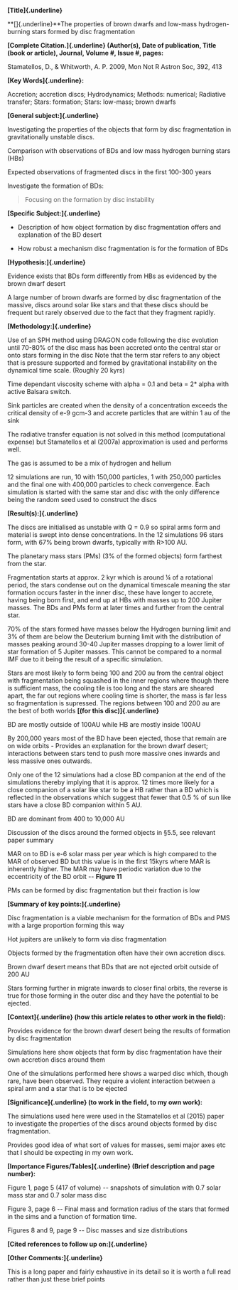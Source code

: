 **[Title]{.underline}**

**[﻿]{.underline}**The properties of brown dwarfs and low-mass
hydrogen-burning stars formed by disc fragmentation

**[Complete Citation.]{.underline} (Author(s), Date of publication,
Title (book or article), Journal, Volume #, Issue #, pages:**

Stamatellos, D., & Whitworth, A. P. 2009, Mon Not R Astron Soc, 392, 413

**[Key Words]{.underline}:**

Accretion; accretion discs; Hydrodynamics; Methods: numerical; Radiative
transfer; Stars: formation; Stars: low-mass; brown dwarfs

**[General subject:]{.underline}**

Investigating the properties of the objects that form by disc
fragmentation in gravitationally unstable discs.

Comparison with observations of BDs and low mass hydrogen burning stars
(HBs)

Expected observations of fragmented discs in the first 100-300 years

Investigate the formation of BDs:

> Focusing on the formation by disc instability

**[Specific Subject:]{.underline}**

-   Description of how object formation by disc fragmentation offers and
    explanation of the BD desert

-   How robust a mechanism disc fragmentation is for the formation of
    BDs

**[Hypothesis:]{.underline}**

Evidence exists that BDs form differently from HBs as evidenced by the
brown dwarf desert

A large number of brown dwarfs are formed by disc fragmentation of the
massive, discs around solar like stars and that these discs should be
frequent but rarely observed due to the fact that they fragment rapidly.

**[Methodology:]{.underline}**

Use of an SPH method using DRAGON code following the disc evolution
until 70-80% of the disc mass has been accreted onto the central star or
onto stars forming in the disc Note that the term star refers to any
object that is pressure supported and formed by gravitational
instability on the dynamical time scale. (Roughly 20 kyrs)

Time dependant viscosity scheme with alpha = 0.1 and beta = 2\* alpha
with active Balsara switch.

Sink particles are created when the density of a concentration exceeds
the critical density of e-9 gcm-3 and accrete particles that are within
1 au of the sink

The radiative transfer equation is not solved in this method
(computational expense) but Stamatellos et al (2007a) approximation is
used and performs well.

The gas is assumed to be a mix of hydrogen and helium

12 simulations are run, 10 with 150,000 particles, 1 with 250,000
particles and the final one with 400,000 particles to check convergence.
Each simulation is started with the same star and disc with the only
difference being the random seed used to construct the discs

**[Result(s):]{.underline}**

The discs are initialised as unstable with Q = 0.9 so spiral arms form
and material is swept into dense concentrations. In the 12 simulations
96 stars form, with 67% being brown dwarfs, typically with R\>100 AU.

The planetary mass stars (PMs) (3% of the formed objects) form farthest
from the star.

Fragmentation starts at approx. 2 kyr which is around ¼ of a rotational
period, the stars condense out on the dynamical timescale meaning the
star formation occurs faster in the inner disc, these have longer to
accrete, having being born first, and end up at HBs with masses up to
200 Jupiter masses. The BDs and PMs form at later times and further from
the central star.

70% of the stars formed have masses below the Hydrogen burning limit and
3% of them are below the Deuterium burning limit with the distribution
of masses peaking around 30-40 Jupiter masses dropping to a lower limit
of star formation of 5 Jupiter masses. This cannot be compared to a
normal IMF due to it being the result of a specific simulation.

Stars are most likely to form being 100 and 200 au from the central
object with fragmentation being squashed in the inner regions where
though there is sufficient mass, the cooling tile is too long and the
stars are sheared apart, the far out regions where cooling time is
shorter, the mass is far less so fragmentation is supressed. The regions
between 100 and 200 au are the best of both worlds **[(for this
disc)]{.underline}**

BD are mostly outside of 100AU while HB are mostly inside 100AU

By 200,000 years most of the BD have been ejected, those that remain are
on wide orbits - Provides an explanation for the brown dwarf desert;
interactions between stars tend to push more massive ones inwards and
less massive ones outwards.

Only one of the 12 simulations had a close BD companion at the end of
the simulations thereby implying that it is approx. 12 times more likely
for a close companion of a solar like star to be a HB rather than a BD
which is reflected in the observations which suggest that fewer that 0.5
% of sun like stars have a close BD companion within 5 AU.

BD are dominant from 400 to 10,000 AU

Discussion of the discs around the formed objects in §5.5, see relevant
paper summary

MAR on to BD is e-6 solar mass per year which is high compared to the
MAR of observed BD but this value is in the first 15kyrs where MAR is
inherently higher. The MAR may have periodic variation due to the
eccentricity of the BD orbit -- **Figure 11**

PMs can be formed by disc fragmentation but their fraction is low

**[Summary of key points:]{.underline}**

Disc fragmentation is a viable mechanism for the formation of BDs and
PMS with a large proportion forming this way

Hot jupiters are unlikely to form via disc fragmentation

Objects formed by the fragmentation often have their own accretion
discs.

Brown dwarf desert means that BDs that are not ejected orbit outside of
200 AU

Stars forming further in migrate inwards to closer final orbits, the
reverse is true for those forming in the outer disc and they have the
potential to be ejected.

**[Context]{.underline} (how this article relates to other work in the
field):**

Provides evidence for the brown dwarf desert being the results of
formation by disc fragmentation

Simulations here show objects that form by disc fragmentation have their
own accretion discs around them

One of the simulations performed here shows a warped disc which, though
rare, have been observed. They require a violent interaction between a
spiral arm and a star that is to be ejected

**[Significance]{.underline} (to work in the field, to my own work):**

The simulations used here were used in the Stamatellos et al (2015)
paper to investigate the properties of the discs around objects formed
by disc fragmentation.

Provides good idea of what sort of values for masses, semi major axes
etc that I should be expecting in my own work.

**[Importance Figures/Tables]{.underline} (Brief description and page
number):**

Figure 1, page 5 (417 of volume) -- snapshots of simulation with 0.7
solar mass star and 0.7 solar mass disc

Figure 3, page 6 -- Final mass and formation radius of the stars that
formed in the sims and a function of formation time.

Figures 8 and 9, page 9 -- Disc masses and size distributions

**[Cited references to follow up on:]{.underline}**

**[Other Comments:]{.underline}**

This is a long paper and fairly exhaustive in its detail so it is worth
a full read rather than just these brief points
